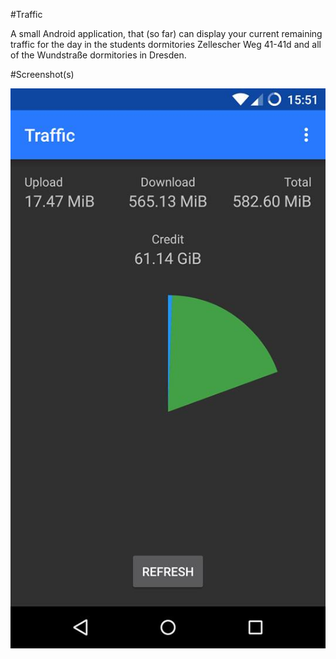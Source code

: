 #Traffic

A small Android application, that (so far) can display your current remaining traffic for the day in the
students dormitories Zellescher Weg 41-41d and all of the Wundstraße dormitories in Dresden.

#Screenshot(s)

![Current Traffic](./screenshots/curr_traffic.jpg)
